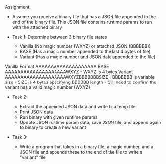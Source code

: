Assignment:

- Assume you receive a binary file that has a JSON file appended to the end of
  the binary file. This JSON file contains runtime params to run with the
  attached binary

- Task 1: Determine between 3 binary file states
  - Vanilla (No magic number (WXYZ) or attached JSON (BBBBBB))
  - BASE (Has a magic number  appended to the last 4 bytes of file)
  - Variant (Has a magic number and JSON data appended to the file)

Vanilla Format  AAAAAAAAAAAAAAAAAAAA
BASE            AAAAAAAAAAAAAAAAAAAAWXYZ
                  - WXYZ is 4 bytes
Variant         AAAAAAAAAAAAAAAAAAAAWXYZBBBBBBBSIZE
                  - BBBBBBB is variable size
                  - SIZE is 4 bytes specifying BBBBBB length
                  - Still need to confirm the variant has a valid magic number (WXYZ)

- Task 2:
  - Extract the appended JSON data and write to a temp file
  - Print JSON data
  - Run binary with given runtime params
  - Update JSON runtime param data, save JSON file, and append again to
    binary to create a new variant

- Task 3:
  - Write a program that takes in a binary file, a magic number, and a JSON
    file and appends these to the end of the file to write a "variant" file
